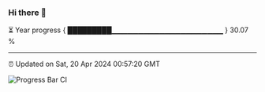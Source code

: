 ### Hi there 👋

⏳ Year progress { █████████▁▁▁▁▁▁▁▁▁▁▁▁▁▁▁▁▁▁▁▁▁ } 30.07 %

---

⏰ Updated on Sat, 20 Apr 2024 00:57:20 GMT

![Progress Bar CI](https://github.com/JuvenileQ/Progress-Bar-CI/workflows/main/badge.svg)
